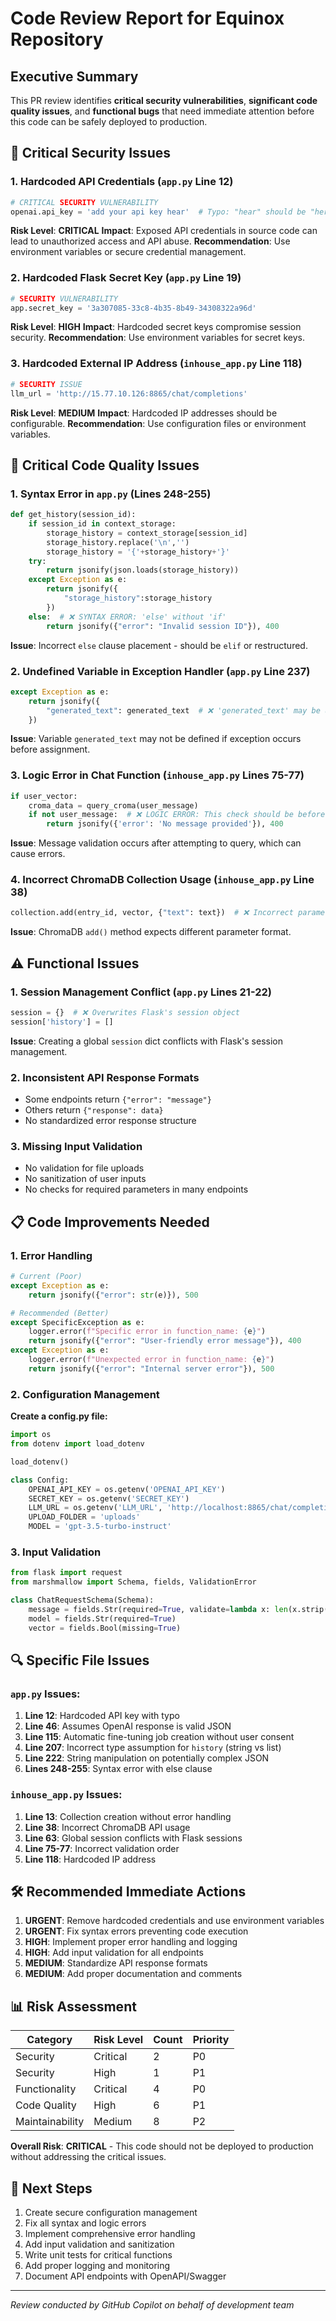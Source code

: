 # Code Review Report for Equinox Repository

## Executive Summary
This PR review identifies **critical security vulnerabilities**, **significant code quality issues**, and **functional bugs** that need immediate attention before this code can be safely deployed to production.

## 🚨 Critical Security Issues

### 1. Hardcoded API Credentials (`app.py` Line 12)
```python
# CRITICAL SECURITY VULNERABILITY
openai.api_key = 'add your api key hear'  # Typo: "hear" should be "here"
```
**Risk Level**: **CRITICAL**
**Impact**: Exposed API credentials in source code can lead to unauthorized access and API abuse.
**Recommendation**: Use environment variables or secure credential management.

### 2. Hardcoded Flask Secret Key (`app.py` Line 19)
```python
# SECURITY VULNERABILITY
app.secret_key = '3a307085-33c8-4b35-8b49-34308322a96d'
```
**Risk Level**: **HIGH**
**Impact**: Hardcoded secret keys compromise session security.
**Recommendation**: Use environment variables for secret keys.

### 3. Hardcoded External IP Address (`inhouse_app.py` Line 118)
```python
# SECURITY ISSUE
llm_url = 'http://15.77.10.126:8865/chat/completions'
```
**Risk Level**: **MEDIUM**
**Impact**: Hardcoded IP addresses should be configurable.
**Recommendation**: Use configuration files or environment variables.

## 🐛 Critical Code Quality Issues

### 1. Syntax Error in `app.py` (Lines 248-255)
```python
def get_history(session_id):
    if session_id in context_storage:
        storage_history = context_storage[session_id]
        storage_history.replace('\n','')
        storage_history = '{'+storage_history+'}'   
    try:
        return jsonify(json.loads(storage_history))
    except Exception as e:
        return jsonify({
            "storage_history":storage_history
        })
    else:  # ❌ SYNTAX ERROR: 'else' without 'if'
        return jsonify({"error": "Invalid session ID"}), 400
```
**Issue**: Incorrect `else` clause placement - should be `elif` or restructured.

### 2. Undefined Variable in Exception Handler (`app.py` Line 237)
```python
except Exception as e:
    return jsonify({
        "generated_text": generated_text  # ❌ 'generated_text' may be undefined
    })
```
**Issue**: Variable `generated_text` may not be defined if exception occurs before assignment.

### 3. Logic Error in Chat Function (`inhouse_app.py` Lines 75-77)
```python
if user_vector:
    croma_data = query_croma(user_message)
    if not user_message:  # ❌ LOGIC ERROR: This check should be before line 75
        return jsonify({'error': 'No message provided'}), 400
```
**Issue**: Message validation occurs after attempting to query, which can cause errors.

### 4. Incorrect ChromaDB Collection Usage (`inhouse_app.py` Line 38)
```python
collection.add(entry_id, vector, {"text": text})  # ❌ Incorrect parameter order
```
**Issue**: ChromaDB `add()` method expects different parameter format.

## ⚠️ Functional Issues

### 1. Session Management Conflict (`app.py` Lines 21-22)
```python
session = {}  # ❌ Overwrites Flask's session object
session['history'] = []
```
**Issue**: Creating a global `session` dict conflicts with Flask's session management.

### 2. Inconsistent API Response Formats
- Some endpoints return `{"error": "message"}` 
- Others return `{"response": data}`
- No standardized error response structure

### 3. Missing Input Validation
- No validation for file uploads
- No sanitization of user inputs
- No checks for required parameters in many endpoints

## 📋 Code Improvements Needed

### 1. Error Handling
```python
# Current (Poor)
except Exception as e:
    return jsonify({"error": str(e)}), 500

# Recommended (Better)
except SpecificException as e:
    logger.error(f"Specific error in function_name: {e}")
    return jsonify({"error": "User-friendly error message"}), 400
except Exception as e:
    logger.error(f"Unexpected error in function_name: {e}")
    return jsonify({"error": "Internal server error"}), 500
```

### 2. Configuration Management
**Create a config.py file:**
```python
import os
from dotenv import load_dotenv

load_dotenv()

class Config:
    OPENAI_API_KEY = os.getenv('OPENAI_API_KEY')
    SECRET_KEY = os.getenv('SECRET_KEY')
    LLM_URL = os.getenv('LLM_URL', 'http://localhost:8865/chat/completions')
    UPLOAD_FOLDER = 'uploads'
    MODEL = 'gpt-3.5-turbo-instruct'
```

### 3. Input Validation
```python
from flask import request
from marshmallow import Schema, fields, ValidationError

class ChatRequestSchema(Schema):
    message = fields.Str(required=True, validate=lambda x: len(x.strip()) > 0)
    model = fields.Str(required=True)
    vector = fields.Bool(missing=True)
```

## 🔍 Specific File Issues

### `app.py` Issues:
1. **Line 12**: Hardcoded API key with typo
2. **Line 46**: Assumes OpenAI response is valid JSON
3. **Line 115**: Automatic fine-tuning job creation without user consent
4. **Line 207**: Incorrect type assumption for `history` (string vs list)
5. **Line 222**: String manipulation on potentially complex JSON
6. **Lines 248-255**: Syntax error with else clause

### `inhouse_app.py` Issues:
1. **Line 13**: Collection creation without error handling
2. **Line 38**: Incorrect ChromaDB API usage
3. **Line 63**: Global session conflicts with Flask sessions
4. **Line 75-77**: Incorrect validation order
5. **Line 118**: Hardcoded IP address

## 🛠️ Recommended Immediate Actions

1. **URGENT**: Remove hardcoded credentials and use environment variables
2. **URGENT**: Fix syntax errors preventing code execution
3. **HIGH**: Implement proper error handling and logging
4. **HIGH**: Add input validation for all endpoints
5. **MEDIUM**: Standardize API response formats
6. **MEDIUM**: Add proper documentation and comments

## 📊 Risk Assessment

| Category | Risk Level | Count | Priority |
|----------|------------|-------|----------|
| Security | Critical | 2 | P0 |
| Security | High | 1 | P1 |
| Functionality | Critical | 4 | P0 |
| Code Quality | High | 6 | P1 |
| Maintainability | Medium | 8 | P2 |

**Overall Risk**: **CRITICAL** - This code should not be deployed to production without addressing the critical issues.

## 🎯 Next Steps

1. Create secure configuration management
2. Fix all syntax and logic errors
3. Implement comprehensive error handling
4. Add input validation and sanitization
5. Write unit tests for critical functions
6. Add proper logging and monitoring
7. Document API endpoints with OpenAPI/Swagger

---
*Review conducted by GitHub Copilot on behalf of development team*
